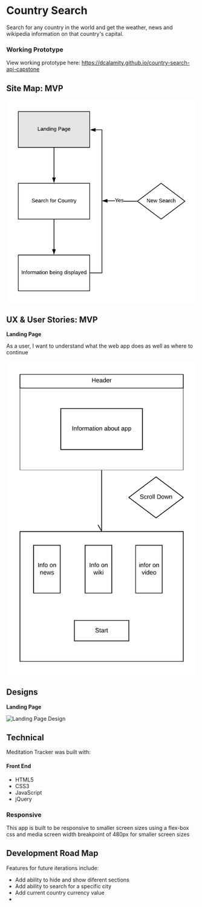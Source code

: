# Country Search

Search for any country in the world and get the weather, news and wikipedia information on that country's capital.

### Working Prototype

View working prototype here: https://dcalamity.github.io/country-search-api-capstone
  


## Site Map: MVP 

![Site Map](/read-me-images/Country-Search-Site-Map-Diagram.png)


## UX & User Stories: MVP

**Landing Page** 

As a user, I want to understand what the web app does as well as where to continue

![Landing Page Design](/read-me-images/UX-User-Stories-Landing-Page.png)
    

## Designs

**Landing Page** 

![Landing Page Design](/read-me-images/landing.png)



## Technical

Meditation Tracker was built with: 

#### Front End

* HTML5
* CSS3
* JavaScript 
* jQuery 



### Responsive
This app is built to be responsive to smaller screen sizes using a flex-box css and media screen width breakpoint of 480px for smaller screen sizes



## Development Road Map
Features for future iterations include: 
- Add ability to hide and show diferent sections
- Add ability to search for a specific city
- Add current country currency value 
- 


